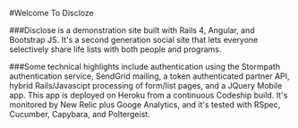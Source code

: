 #Welcome To Discloze

###Disclose is a demonstration site built with Rails 4, Angular, and Bootstrap JS. It's a second generation social site that lets everyone selectively share life lists with both people and programs.

###Some technical highlights include authentication using the Stormpath authentication service, SendGrid mailing, a token authenticated partner API, hybrid Rails/Javascipt processing of form/list pages, and a JQuery Mobile app</a>. This app is deployed on Heroku from a continuous Codeship build. It's monitored by New Relic plus Googe Analytics, and it's tested with RSpec, Cucumber, Capybara, and Poltergeist.


